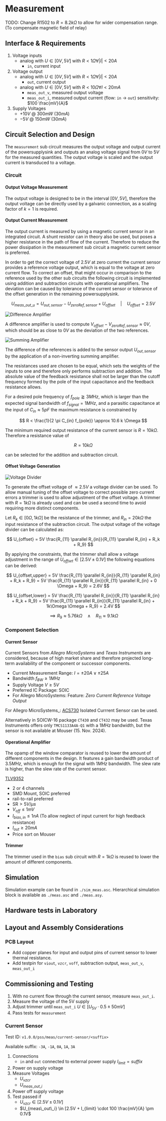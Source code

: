# Measurement

TODO: Change R1502 to $R = 8.2 k \Omega$ to allow for wider compensation range.
(To compensate magnetic field of relay)

## Interface & Requirements

1. Voltage inputs
    - analog with $U \in [0V, 5V]$ with $R < 1 \Omega \forall |I| < 20A$
        - `in`, current input
2. Voltage output
    - analog with $U \in [0V, 5V]$ with $R < 1 \Omega \forall |I| < 20A$
        - `out`, current output
    - analog with $U \in [0V, 5V]$ with $R < 10 \Omega \forall I < 20mA$
        - `meas_out_v`, measured output voltage
        - `meas_out_i`, measured output current (flow: `in` $\rightarrow$ `out`)
          sensitivity: $100 \frac{mV}{A}$
3. Supply Voltages
    - $+10V$ @ $300mW$ ($30mA$)
    - $-5V$ @ $150mW$ ($30mA$)

## Circuit Selection and Design

The `measurement` sub circuit measures the output voltage and output current of
the powersupplysink and outputs an analog voltage signal from $0V$ to $5V$ for
the measured quantities.
The output voltage is scaled and the output current is transduced to a voltage.

### Circuit

#### Output Voltage Measurement

The output voltage is designed to be in the interval $[0V, 5V]$, therefore the
output voltage can be directly used by a galvanic connection, as a scaling
factor of $k = 1$ is required.

#### Output Current Measurement

The output current is measured by using a magnetic current sensor in an
integrated circuit. A shunt resistor can in theory also be used, but poses a
higher resistance in the path of flow of the current. Therefore to reduce the
power dissipation in the measurement sub circuit a magnetic current sensor is
preferred.

In order to get the correct voltage of $2.5V$ at zero current the current
sensor provides a reference voltage output, which is equal to the voltage at
zero current flow. To correct an offset, that might occur in comparison to the
reference used by the other sub circuits the following circuit is implemented
using addition and subtraction circuits with operational amplifiers. The
deviation can be caused by tolerance of the current sensor or tolerance of the
offset generation in the remaining powersupplysink.

$$ U_{meas\_out\_u} = U_{out,sensor} - U_{zeroRef,sensor} + U_{offset} \quad
\vert \quad U_{offset} = 2.5V $$

![Difference Amplifier](./opamp_subtraction.png)

A difference amplifier is used to compute $V_{offset} - V_{zeroRef,sensor}
\approx 0V$, which should be as close to $0V$ as the deviation of the two
references.

![Summing Amplifier](./opamp_addition.png)

The difference of the references is added to the sensor output $U_{out,sensor}$
by the application of a non-inverting summing amplifier.

The resistances used are chosen to be equal, which sets the weights of the
inputs to one and therefore only performs subtraction and addition.
The absolute value of the feedback resistance shall not be larger than the
cutoff frequency formed by the pole of the input capacitance and the feedback
resistance allows.

For a desired pole frequency of $f_{pole} \gtrapprox 3MHz$, which is larger
than the expected signal bandwidth of $f_{signal} = 1MHz$, and a parasitic
capacitance at the input of $C_{in} \approx 5pF$ the maximum resistance is
constrained by

$$ R < \frac{1}{2 \pi C_{in} f_{pole}} \approx 10.6 k \Omega $$

The minimum required output resistance of the current sensor is $R = 10 k
\Omega$. Therefore a resistance value of

$$ R = 10 k \Omega $$

can be selected for the addition and subtraction circuit.

#### Offset Voltage Generation

![Voltage Divider](./voltage_divider.png)

To generate the offset voltage of $\approx 2.5V$ a voltage divider can be used.
To allow manual tuning of the offset voltage to correct possible zero current
errors a trimmer is used to allow adjustment of the offset voltage.
A trimmer with $R = 1 k \Omega$ is already used and can be used a second time
to avoid requiring more distinct components.

Let $R_k \in [0 \Omega, 1k \Omega]$ be the resistance of the trimmer, and
$R_{in} = 20k \Omega$ the input resistance of the subtraction circuit. The
output voltage of the voltage divider can be calculated as:

$$ U_{offset}
= 5V \frac{R_{11} \parallel R_{in}}{R_{11} \parallel R_{in} + R_k + R_9} $$

By applying the constraints, that the trimmer shall allow a voltage adjustment
in the range of $U_{offset} \in [2.5V \pm 0.1V]$ the following equations can be
derived:

$$ U_{offset,upper}
= 5V \frac{R_{11} \parallel R_{in}}{R_{11} \parallel R_{in} + R_k + R_9}
= 5V \frac{R_{11} \parallel R_{in}}{R_{11} \parallel R_{in} + 0 \Omega + R_9}
= 2.6V
$$

$$ U_{offset,lower}
= 5V \frac{R_{11} \parallel R_{in}}{R_{11} \parallel R_{in} + R_k + R_9}
= 5V \frac{R_{11} \parallel R_{in}}{R_{11} \parallel R_{in} + 1k\Omega \Omega +
R_9} = 2.4V
$$

$$ \implies R_{9} \approx 5.76 k \Omega \quad \land \quad R_{11} \approx 9.1 k
\Omega $$

### Component Selection

#### Current Sensor

Current Sensors from _Allegro MicroSystems_ and _Texas Instruments_ are
considered, because of high market share and therefore projected long-term
availability of the component or successor components.

- Current Measurement Range: $I = \pm 20A \lor \pm 25A$
- Bandwidth $f_{BW} \geq 1 MHz$
- Supply Voltage $V \geq 5V$
- Preferred IC Package: SOIC
- For Allegro MicroSystems: Feature: _Zero Current Reference Voltage Output_

For Allegro MicroSystems_: [ACS730] Isolated Currrent Sensor can be used.

Alternatively in SOICW-16 package `CT430` and `CT432` may be used.
Texas Instruments offers only `TMCS1133A4A-Q1` with a $1MHz$ bandwidth, but the
sensor is not available at Mouser (15. Nov. 2024).

[ACS730]: https://mou.sr/3YOkQ98

#### Operational Amplifier

The opamp of the window comparator is reused to lower the amount of different
components in the design. It features a gain bandwidth product of $3.5MHz$,
which is enough for the signal with $1MHz$ bandwidth.
The slew rate is higher, than the slew rate of the current sensor.

[TLV9352](https://mou.sr/3BJsKZm)

- 2 or 4 channels
- SMD Mount, SOIC preferred
- rail-to-rail preferred
- $\text{SR} > 5V / \mu s$
- $V_{off} \leq 1mV$
- $I_{bias, in} \leq 1nA$ (To allow neglect of input current for high feedback resistance)
- $I_{out} \geq 20mA$
- Price sort on Mouser

#### Trimmer

The trimmer used in the `bias` sub circuit with $R=1k\Omega$ is reused to lower
the amount of different components.

## Simulation

Simulation example can be found in `./sim_meas.asc`.
Hierarchical simulation block is available as `./meas.asc` and
`./meas.asy`.

## Hardware tests in Laboratory

## Layout and Assembly Considerations

### PCB Layout

- Add copper planes for input and output pins of current sensor to lower
thermal resistance.
- Add testpin for `viout`, `vzcr`, `voff`, subtraction output, `meas_out_v`,
`meas_out_i`

## Commissioning and Testing

1. With no current flow through the current sensor, measure `meas_out_i`.
2. Measure the voltage of the 5V supply
3. Adjust trimmer until `meas_out_i` $U \in [U_{5V} \cdot 0.5 \pm 50mV]$
4. Pass tests for `measurement`

### Current Sensor

Test ID: `v1.0.0/pss/meas/current-sensor/<suffix>`

Available suffix: `-3A`, `-1A`, `0A`, `1A`, `3A`

1. Connections
    - `in` and `out` connected to external power supply $I_{limit} = suffix$
2. Power on supply voltage
3. Measure Voltages
    - $U_{vzcr}$
    - $U_{meas\_out\_i}$
4. Power off supply voltage
5. Test passed if
    - $U_{vzcr} \in [2.5V \pm 0.1V]$
    - $U_{meas\_out\_i} \in [2.5V + I_{limit} \cdot 100 \frac{mV}{A} \pm 0.1V$
